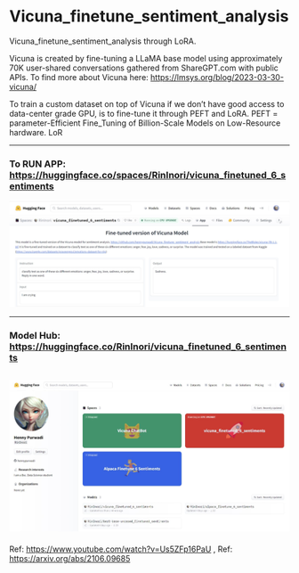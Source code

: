 # Vicuna_finetune_sentiment_analysis
Vicuna_finetune_sentiment_analysis through LoRA.

Vicuna is created by fine-tuning a LLaMA base model using approximately 70K user-shared conversations gathered from ShareGPT.com with public APIs.
To find more about Vicuna here: https://lmsys.org/blog/2023-03-30-vicuna/

To train a custom dataset on top of Vicuna if we don’t have good access to data-center grade GPU, is to fine-tune it through PEFT and LoRA.
PEFT = parameter-Efficient Fine_Tuning of Billion-Scale Models on Low-Resource hardware.
LoR

---

### To RUN APP: https://huggingface.co/spaces/RinInori/vicuna_finetuned_6_sentiments

![Image description](https://github.com/hennypurwadi/Vicuna_finetune_sentiment_analysis/blob/main/vicuna_result_correct.jpg?raw=true)

-----------------
### Model Hub: https://huggingface.co/RinInori/vicuna_finetuned_6_sentiments

![Image description](https://github.com/hennypurwadi/Bert_FineTune_Sentiment_Analysis/blob/main/images/SaveModel_Tokenizer_To_Huggingface.jpg?raw=true)
---

Ref: https://www.youtube.com/watch?v=Us5ZFp16PaU , 
Ref: https://arxiv.org/abs/2106.09685
